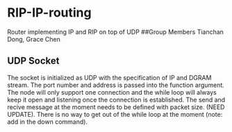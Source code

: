 # RIP-IP-routing
Router implementing IP and RIP on top of UDP
##Group Members
Tianchan Dong, Grace Chen
## UDP Socket
The socket is initialized as UDP with the specification of IP and DGRAM stream. The port number and address is passed into the function argument. The node will only support one connection and the while loop will always keep it open and listening once the connection is established. The send and recive message at the moment needs to be defined with packet size. (NEED UPDATE). There is no way to get out of the while loop at the moment (note: add in the down command).
